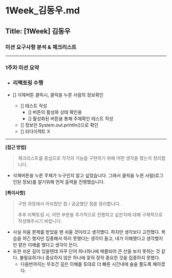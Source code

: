 # 1Week_김동우.md

## Title: [1Week] 김동우

### 미션 요구사항 분석 & 체크리스트

---

### 1주차 미션 요약

- ### 리팩토링 수행

- [] 삭제버튼 클릭시, 클릭을 누른 사람의 정보확인
    - [] 테스트 작성
        - [] 버튼의 활성화 상태 확인용
        - [] 활성화된 버튼을 통해 주체확인 테스트 작성
    - [] 정보만 System.out.println()으로 확인
    - [] 리다이렉트 X

---

**[접근 방법]**

> 체크리스트를 중심으로 각각의 기능을 구현하기 위해 어떤 생각을 했는지 정리합니다.

- 삭제버튼을 누른 주체가 누구인지 알고 싶었습니다. 그래서 클릭을 누른 사람(로그인된 정보)를 알기위해 먼저 출력을 진행했습니다.

**[특이사항]**

> 구현 과정에서 아쉬웠던 점 / 궁금했던 점을 정리합니다.<br>
>
> 추후 리팩토링 시, 어떤 부분을 추가적으로 진행하고 싶은지에 대해 구체적으로 작성해주시기 바랍니다.

- 사실 처음 문제를 받았을 땐 쉬울 것이라고 생각했다. 하지만 생각보다 고전했다. 복습을 하긴 했지만 집중해서 하지 못했다는 생각이 들고, 내가 이해했다고 생각했지만 얕은 이해를 했다고 생각이 든다.
- 또한 쉬운 길이 있을텐데 자꾸 단어 하나하나에 매몰되어 큰 산을 보지 못하는 것 같다. 불필요하거나 중요하지 않은 하나에 꽂혀 정작 중요한 것을 집중하지 못했다.
    - 다음번까지는 무조건 깊은 이해를 토대로 더 빠른 시간내에 술술 풀도록 해야겠다.



